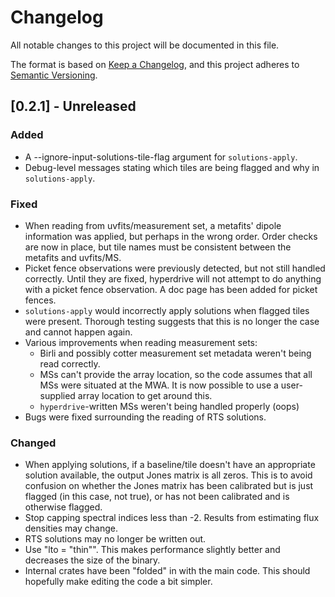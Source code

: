 # Changelog

All notable changes to this project will be documented in this file.

The format is based on [Keep a Changelog](https://keepachangelog.com/en/1.0.0/),
and this project adheres to [Semantic
Versioning](https://semver.org/spec/v2.0.0.html).

## [0.2.1] - Unreleased
### Added
- A --ignore-input-solutions-tile-flag argument for `solutions-apply`.
- Debug-level messages stating which tiles are being flagged and why in
  `solutions-apply`.

### Fixed
- When reading from uvfits/measurement set, a metafits' dipole information was
  applied, but perhaps in the wrong order. Order checks are now in place, but
  tile names must be consistent between the metafits and uvfits/MS.
- Picket fence observations were previously detected, but not still handled
  correctly. Until they are fixed, hyperdrive will not attempt to do anything
  with a picket fence observation. A doc page has been added for picket fences.
- `solutions-apply` would incorrectly apply solutions when flagged tiles were
  present. Thorough testing suggests that this is no longer the case and cannot
  happen again.
- Various improvements when reading measurement sets:
  - Birli and possibly cotter measurement set metadata weren't being read
    correctly.
  - MSs can't provide the array location, so the code assumes that all MSs were
    situated at the MWA. It is now possible to use a user-supplied array
    location to get around this.
  - `hyperdrive`-written MSs weren't being handled properly (oops)
- Bugs were fixed surrounding the reading of RTS solutions.

### Changed
- When applying solutions, if a baseline/tile doesn't have an appropriate
  solution available, the output Jones matrix is all zeros. This is to avoid
  confusion on whether the Jones matrix has been calibrated but is just flagged
  (in this case, not true), or has not been calibrated and is otherwise flagged.
- Stop capping spectral indices less than -2. Results from estimating flux
  densities may change.
- RTS solutions may no longer be written out.
- Use "lto = "thin"". This makes performance slightly better and decreases the
  size of the binary.
- Internal crates have been "folded" in with the main code. This should
  hopefully make editing the code a bit simpler.
